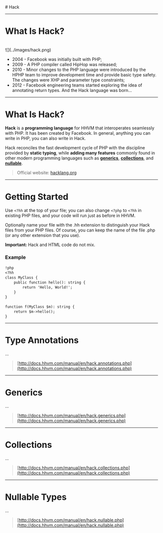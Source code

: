 # Hack

---

# What Is Hack?

<br>
![](../images/hack.png)
<br>

* 2004 - Facebook was initially built with PHP;
* 2009 - A PHP compiler called HipHop was released;
* 2010 - Minor changes to the PHP language were introduced by the HPHP team to
  improve development time and provide basic type safety. The changes were XHP
  and parameter type constraints;
* 2012 - Facebook engineering teams started exploring the idea of annotating
  return types. And the Hack language was born...

---

# What Is Hack?

**Hack** is a **programming language** for HHVM that interoperates seamlessly
with PHP. It has been created by Facebook. In general, anything you can write in
PHP, you can also write in Hack.

Hack reconciles the fast development cycle of PHP with the discipline provided by
**static typing**, while **adding many features** commonly found in other modern
programming languages such as
[**generics**](http://docs.hhvm.com/manual/en/hack.generics.php),
[**collections**](http://docs.hhvm.com/manual/en/hack.collections.php), and
[**nullable**](http://docs.hhvm.com/manual/en/hack.nullable.php).

> Official website: [hacklang.org](http://hacklang.org/)

---

# Getting Started

Use `<?hh` at the top of your file; you can also change `<?php` to `<?hh` in
existing PHP files, and your code will run just as before in HHVM.

Optionally name your file with the .hh extension to distinguish your Hack files
from your PHP files. Of course, you can keep the name of the file .php (or any
other extension that you use).

**Important:** Hack and HTML code do not mix.

### Example

    !php
    <?hh
    class MyClass {
        public function hello(): string {
            return 'Hello, World!';
        }
    }

    function f(MyClass $m): string {
        return $m->hello();
    }

---

# Type Annotations

...

> [http://docs.hhvm.com/manual/en/hack.annotations.php](http://docs.hhvm.com/manual/en/hack.annotations.php)

---

# Generics

...

> [http://docs.hhvm.com/manual/en/hack.generics.php](http://docs.hhvm.com/manual/en/hack.generics.php)

---

# Collections

...

> [http://docs.hhvm.com/manual/en/hack.collections.php](http://docs.hhvm.com/manual/en/hack.collections.php)

---

# Nullable Types

...

> [http://docs.hhvm.com/manual/en/hack.nullable.php](http://docs.hhvm.com/manual/en/hack.nullable.php)

